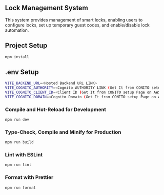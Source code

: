 ## Lock Management System
 
This system provides management of smart locks, enabling users to configure locks, set up temporary guest codes, and enable/disable lock automation.

## Project Setup

```sh
npm install
```

## .env Setup

```sh
VITE_BACKEND_URL=<Hosted Backend URL LINK>
VITE_COGNITO_AUTHORITY=<Cognito AUTHORITY LINK (Get It from CONITO setup Page on AWS CONSOLE)>
VITE_COGNITO_CLIENT_ID=<Client ID (Get It from CONITO setup Page on AWS CONSOLE) >
VITE_COGNITO_DOMAIN=<Cognito Domain (Get It from CONITO setup Page on AWS CONSOLE)>

```

### Compile and Hot-Reload for Development

```sh
npm run dev
```

### Type-Check, Compile and Minify for Production

```sh
npm run build
```

### Lint with ESLint

```sh
npm run lint
```

### Format with Prettier

```sh
npm run format
```
